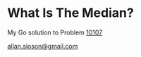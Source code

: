 # What Is The Median?

My Go solution to Problem [10107](https://onlinejudge.org/external/101/10107.pdf)

allan.sioson@gmail.com
